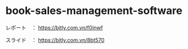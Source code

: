 # book-sales-management-software

レポート　： https://bitly.com.vn/f0inwf

スライド　： https://bitly.com.vn/8bt570
